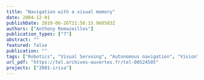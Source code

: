 ```yaml
---
title: "Navigation with a visual memory"
date: 2004-12-01
publishDate: 2019-06-26T21:56:15.960583Z
authors: ["Anthony Remazeilles"]
publication_types: ["7"]
abstract: ""
featured: false
publication: ""
tags: ["Robotics", "Visual Servoing", "Autonomous navigation", "Vision", "Robotique", "Asservissement visuel", "Navigation autonome"]
url_pdf: "https://tel.archives-ouvertes.fr/tel-00524505"
projects: ["2001-irisa"]
---
```

